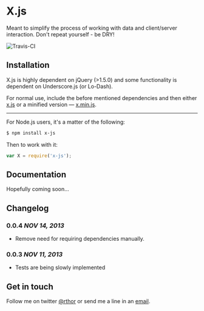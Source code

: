 # X.js

Meant to simplify the process of working with data and client/server interaction. Don't repeat yourself - be DRY!

![Travis-CI](https://api.travis-ci.org/rthor/x.png)

## Installation

X.js is highly dependent on jQuery (>1.5.0) and some functionality is dependent on Underscore.js (or Lo-Dash).

For normal use, include the before mentioned dependencies and then either [x.js](build/x.js) or a minified version — [x.min.js](build/x.min.js).

---

For Node.js users, it's a matter of the following:

```sh
$ npm install x-js
```

Then to work with it:

```javascript
var X = require('x-js');
```

## Documentation

Hopefully coming soon...

## Changelog

### 0.0.4 *NOV 14, 2013*

- Remove need for requiring dependencies manually.

### 0.0.3 *NOV 11, 2013*

- Tests are being slowly implemented

## Get in touch

Follow me on twitter [@rthor](http://twitter.com/rthor) or send me a line in an [email](mailto:ragnar.valgeirsson@gmail.com).